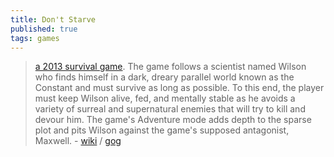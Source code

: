 ```yaml
---
title: Don't Starve
published: true
tags: games
---
```

> [a 2013 survival game](https://en.wikipedia.org/wiki/Don%27t_Starve). The game follows a scientist named Wilson who finds himself in a dark, dreary parallel world known as the Constant and must survive as long as possible. To this end, the player must keep Wilson alive, fed, and mentally stable as he avoids a variety of surreal and supernatural enemies that will try to kill and devour him. The game's Adventure mode adds depth to the sparse plot and pits Wilson against the game's supposed antagonist, Maxwell. - [wiki](https://dontstarve.fandom.com/wiki/Don%27t_Starve_Wiki) / [gog](https://www.gog.com/fr/game/dont_starve)
